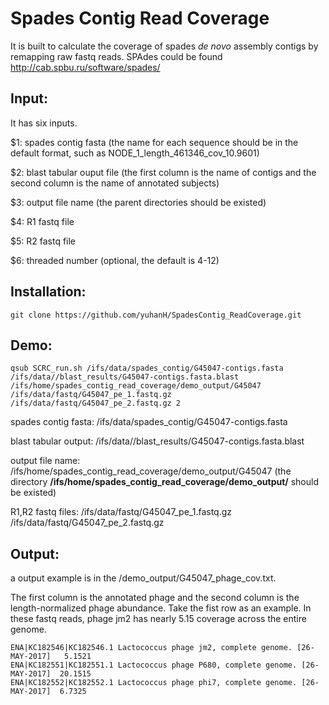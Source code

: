 # Spades Contig Read Coverage
It is built to calculate the coverage of spades *de novo* assembly contigs by remapping raw fastq reads. SPAdes could be found http://cab.spbu.ru/software/spades/


## Input:
It has six inputs.

$1: spades contig fasta (the name for each sequence should be in the default format, such as NODE_1_length_461346_cov_10.9601) 

$2: blast tabular ouput file (the first column is the name of contigs and the second column is the name of annotated subjects)

$3: output file name (the  parent directories should be existed)

$4: R1 fastq file

$5: R2 fastq file

$6: threaded number (optional, the default is 4-12)
## Installation:
```
git clone https://github.com/yuhanH/SpadesContig_ReadCoverage.git
```

## Demo:
```{bash eval=FALSE}
qsub SCRC_run.sh /ifs/data/spades_contig/G45047-contigs.fasta  /ifs/data//blast_results/G45047-contigs.fasta.blast  /ifs/home/spades_contig_read_coverage/demo_output/G45047  /ifs/data/fastq/G45047_pe_1.fastq.gz  /ifs/data/fastq/G45047_pe_2.fastq.gz 2
```
spades contig fasta: /ifs/data/spades_contig/G45047-contigs.fasta 

blast tabular output: /ifs/data//blast_results/G45047-contigs.fasta.blast  

output file name: /ifs/home/spades_contig_read_coverage/demo_output/G45047 (the directory __/ifs/home/spades_contig_read_coverage/demo_output/__ should be existed)

R1,R2 fastq files:  /ifs/data/fastq/G45047_pe_1.fastq.gz     /ifs/data/fastq/G45047_pe_2.fastq.gz
## Output:
a output example is in the /demo_output/G45047_phage_cov.txt.

The first column is the annotated phage and the second column is the length-normalized phage abundance. Take the fist row as an example. In these fastq reads, phage jm2 has nearly 5.15 coverage across the entire genome.
```
ENA|KC182546|KC182546.1 Lactococcus phage jm2, complete genome. [26-MAY-2017]   5.1521
ENA|KC182551|KC182551.1 Lactococcus phage P680, complete genome. [26-MAY-2017]  20.1515
ENA|KC182552|KC182552.1 Lactococcus phage phi7, complete genome. [26-MAY-2017]  6.7325
```
